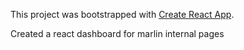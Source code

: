 
This project was bootstrapped with [Create React App](https://github.com/facebookincubator/create-react-app).

Created a react dashboard for marlin internal pages
